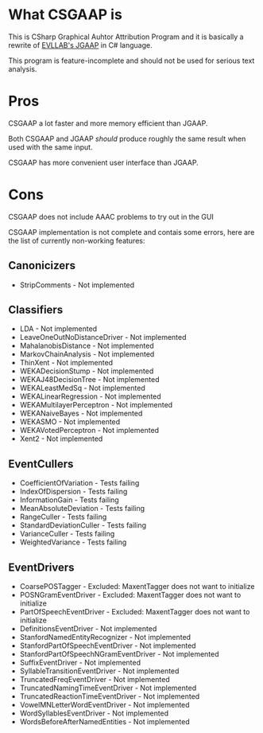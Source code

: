 # What CSGAAP is
This is CSharp Graphical Auhtor Attribution Program and it is basically a rewrite of [EVLLAB's JGAAP](https://github.com/evllabs/JGAAP) in C# language.

This program is feature-incomplete and should not be used for serious text analysis.

# Pros
CSGAAP a lot faster and more memory efficient than JGAAP.

Both CSGAAP and JGAAP *should* produce roughly the same result when used with the same input.

CSGAAP has more convenient user interface than JGAAP.
# Cons
CSGAAP does not include AAAC problems to try out in the GUI

CSGAAP implementation is not complete and contais some errors, here are the list of currently non-working features:
## Canonicizers
- StripComments - Not implemented
## Classifiers
- LDA - Not implemented
- LeaveOneOutNoDistanceDriver - Not implemented
- MahalanobisDistance - Not implemented
- MarkovChainAnalysis - Not implemented
- ThinXent - Not implemented
- WEKADecisionStump - Not implemented
- WEKAJ48DecisionTree - Not implemented
- WEKALeastMedSq - Not implemented
- WEKALinearRegression - Not implemented
- WEKAMultilayerPerceptron - Not implemented
- WEKANaiveBayes - Not implemented
- WEKASMO - Not implemented
- WEKAVotedPerceptron - Not implemented
- Xent2 - Not implemented
## EventCullers
- CoefficientOfVariation - Tests failing
- IndexOfDispersion - Tests failing
- InformationGain - Tests failing
- MeanAbsoluteDeviation - Tests failing
- RangeCuller - Tests failing
- StandardDeviationCuller - Tests failing
- VarianceCuller - Tests failing
- WeightedVariance - Tests failing
## EventDrivers
- CoarsePOSTagger - Excluded: MaxentTagger does not want to initialize
- POSNGramEventDriver - Excluded: MaxentTagger does not want to initialize
- PartOfSpeechEventDriver - Excluded: MaxentTagger does not want to initialize
- DefinitionsEventDriver - Not implemented
- StanfordNamedEntityRecognizer - Not implemented
- StanfordPartOfSpeechEventDriver - Not implemented
- StanfordPartOfSpeechNGramEventDriver - Not implemented
- SuffixEventDriver - Not implemented
- SyllableTransitionEventDriver - Not implemented
- TruncatedFreqEventDriver - Not implemented
- TruncatedNamingTimeEventDriver - Not implemented
- TruncatedReactionTimeEventDriver - Not implemented
- VowelMNLetterWordEventDriver - Not implemented
- WordSyllablesEventDriver - Not implemented
- WordsBeforeAfterNamedEntities - Not implemented

